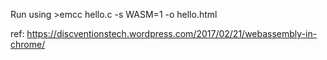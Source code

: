 Run using >emcc hello.c -s WASM=1 -o hello.html

ref: https://discventionstech.wordpress.com/2017/02/21/webassembly-in-chrome/